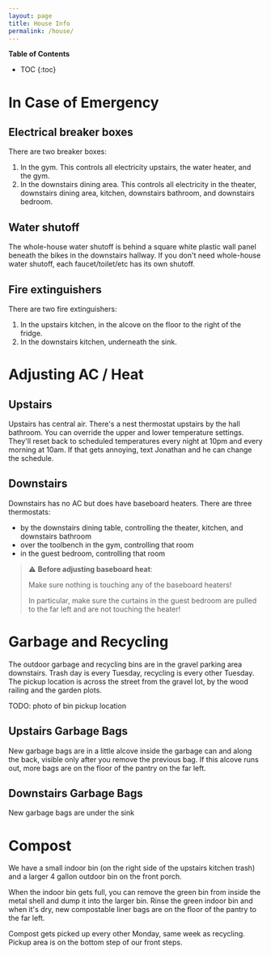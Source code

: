 ```yaml
---
layout: page
title: House Info
permalink: /house/
---
```


**Table of Contents**
* TOC
{:toc}

# In Case of Emergency
## Electrical breaker boxes
There are two breaker boxes:
1. In the gym. This controls all electricity upstairs, the water heater, and the gym.
2. In the downstairs dining area. This controls all electricity in the theater, downstairs dining area, kitchen, downstairs bathroom, and downstairs bedroom.

## Water shutoff
The whole-house water shutoff is behind a square white plastic wall panel beneath the bikes in the downstairs hallway. If you don't need whole-house water shutoff, each faucet/toilet/etc has its own shutoff.

## Fire extinguishers
There are two fire extinguishers:
1. In the upstairs kitchen, in the alcove on the floor to the right of the fridge.
2. In the downstairs kitchen, underneath the sink.

# Adjusting AC / Heat
## Upstairs
Upstairs has central air. There's a nest thermostat upstairs by the hall bathroom. You can override the upper and lower temperature settings. They'll reset back to scheduled temperatures every night at 10pm and every morning at 10am. If that gets annoying, text Jonathan and he can change the schedule.

## Downstairs
Downstairs has no AC but does have baseboard heaters. There are three thermostats:
* by the downstairs dining table, controlling the theater, kitchen, and downstairs bathroom
* over the toolbench in the gym, controlling that room
* in the guest bedroom, controlling that room

> :warning: **Before adjusting baseboard heat**:
>
> Make sure nothing is touching any of the baseboard heaters!
>
> In particular, make sure the curtains in the guest bedroom are pulled to the far left and are not touching the heater!

# Garbage and Recycling
The outdoor garbage and recycling bins are in the gravel parking area downstairs. Trash day is every Tuesday, recycling is every other Tuesday. The pickup location is across the street from the gravel lot, by the wood railing and the garden plots.

TODO: photo of bin pickup location

## Upstairs Garbage Bags
New garbage bags are in a little alcove inside the garbage can and along the back, visible only after you remove the previous bag. If this alcove runs out, more bags are on the floor of the pantry on the far left.

## Downstairs Garbage Bags
New garbage bags are under the sink

# Compost
We have a small indoor bin (on the right side of the upstairs kitchen trash) and a larger 4 gallon outdoor bin on the front porch.

When the indoor bin gets full, you can remove the green bin from inside the metal shell and dump it into the larger bin. Rinse the green indoor bin and when it's dry, new compostable liner bags are on the floor of the pantry to the far left.

Compost gets picked up every other Monday, same week as recycling. Pickup area is on the bottom step of our front steps.
